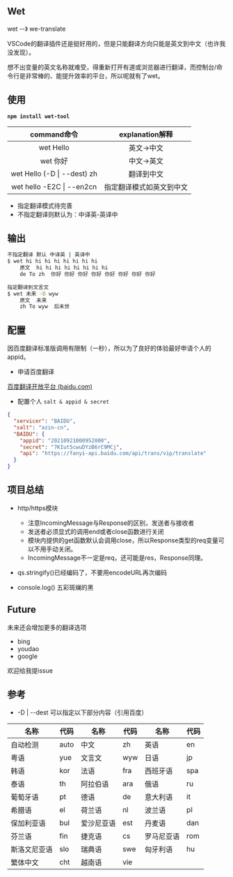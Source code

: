 ## Wet

wet --》 we-translate

VSCode的翻译插件还是挺好用的，但是只能翻译方向只能是英文到中文（也许我没发现）。

想不出变量的英文名称就难受，得重新打开有道或浏览器进行翻译，而控制台/命令行是非常棒的、能提升效率的平台，所以呢就有了wet。

## 使用

**`npm install wet-tool`**

|         command命令          |     explanation解释      |
| :--------------------------: | :----------------------: |
|          wet  Hello          |        英文->中文        |
|           wet 你好           |        中文->英文        |
| wet Hello (-D \| --dest)  zh |        翻译到中文        |
|  wet hello -E2C \| --en2cn   | 指定翻译模式如英文到中文 |

- 指定翻译模式待完善
- 不指定翻译则默认为：中译英-英译中

## 输出

```sh
不指定翻译 默认 中译英 | 英译中
$ wet hi hi hi hi hi hi hi hi
 	原文  hi hi hi hi hi hi hi hi
 	de To zh  你好 你好 你好 你好 你好 你好 你好 你好
 	
指定翻译到文言文
$ wet 未来 -D wyw
 	原文  未来
 	zh To wyw  后末世
```

## 配置

因百度翻译标准版调用有限制（一秒），所以为了良好的体验最好申请个人的appid。

- 申请百度翻译

[百度翻译开放平台 (baidu.com)](https://fanyi-api.baidu.com/doc/21)

- 配置个人 `salt & appid & secret` 

```json
{
  "servicer": "BAIDU",
  "salt": "azin-cn",
  "BAIDU": {
    "appid": "20210921000952000",
    "secret": "7KIut5cwuDYzB6rC9MCj",
    "api": "https://fanyi-api.baidu.com/api/trans/vip/translate"
  }
}
```

## 项目总结

- http/https模块
  - 注意IncomingMessage与Response的区别，发送者与接收者
  - 发送者必须显式的调用end或者close函数进行关闭
  - 模块内提供的get函数默认会调用close，所以Response类型的req变量可以不用手动关闭。
  - IncomingMessage不一定是req，还可能是res，Response同理。

- qs.stringify()已经编码了，不要用encodeURL再次编码
- console.log() 五彩斑斓的黑

## Future

未来还会增加更多的翻译选项

- bing
- youdao
- google

欢迎给我提issue

## 参考

- -D | --dest 可以指定以下部分内容（引用百度）

| 名称         | 代码 | 名称       | 代码 | 名称       | 代码 |
| ------------ | ---- | ---------- | ---- | ---------- | ---- |
| 自动检测     | auto | 中文       | zh   | 英语       | en   |
| 粤语         | yue  | 文言文     | wyw  | 日语       | jp   |
| 韩语         | kor  | 法语       | fra  | 西班牙语   | spa  |
| 泰语         | th   | 阿拉伯语   | ara  | 俄语       | ru   |
| 葡萄牙语     | pt   | 德语       | de   | 意大利语   | it   |
| 希腊语       | el   | 荷兰语     | nl   | 波兰语     | pl   |
| 保加利亚语   | bul  | 爱沙尼亚语 | est  | 丹麦语     | dan  |
| 芬兰语       | fin  | 捷克语     | cs   | 罗马尼亚语 | rom  |
| 斯洛文尼亚语 | slo  | 瑞典语     | swe  | 匈牙利语   | hu   |
| 繁体中文     | cht  | 越南语     | vie  |            |      |